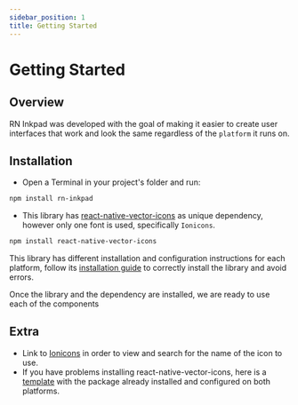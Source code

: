 ```yaml
---
sidebar_position: 1
title: Getting Started
---
```


# Getting Started

## Overview

RN Inkpad was developed with the goal of making it easier to create user interfaces that work and look the same regardless of the `platform` it runs on.

## Installation

- Open a Terminal in your project's folder and run:

```bash npm2yarn
npm install rn-inkpad
```

- This library has [react-native-vector-icons](https://github.com/oblador/react-native-vector-icons) as unique dependency, however only one font is used, specifically `Ionicons`.

```bash npm2yarn
npm install react-native-vector-icons
```

This library has different installation and configuration instructions for each platform, follow its [installation guide](https://github.com/oblador/react-native-vector-icons#installation) to correctly install the library and avoid errors.

Once the library and the dependency are installed, we are ready to use each of the components

## Extra

- Link to [Ionicons](https://ionic.io/ionicons) in order to view and search for the name of the icon to use.
- If you have problems installing react-native-vector-icons, here is a [template](https://ionic.io/ionicons) with the package already installed and configured on both platforms.

